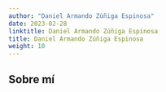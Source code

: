 ```yaml
---
author: "Daniel Armando Zúñiga Espinosa"
date: 2023-02-28
linktitle: Daniel Armando Zúñiga Espinosa
title: Daniel Armando Zúñiga Espinosa
weight: 10
---
```


## Sobre mí
